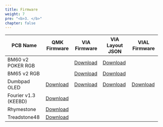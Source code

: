 ```yaml
---
title: Firmware
weight: 7
pre: "<b>3. </b>"
chapter: false
---
```


| PCB Name              | QMK Firmware                                    | VIA Firmware                                | VIA Layout JSON                             | VIAL Firmware                             |
|-----------------------|-------------------------------------------------|---------------------------------------------|---------------------------------------------|-------------------------------------------|
| BM60 v2 POKER RGB     |                                                 | [Download](./bm60v2_poker_via.hex)          | [Download](./bm60v2_poker_via.json)         |                                           |
| BM65 v2 RGB           |                                                 | [Download](./bm65v2_via.hex)                | [Download](./bm65v2_via.json)               |                                           |
| Dumbpad OLED          | [Download](./dumbpad_combo_oled_default.hex)    | [Download](./dumbpad_combo_oled_via.hex)    | [Download](./dumbpad_combo_oled_via.json)   | [Download](./dumbpad_combo_oled_vial.hex) | 
| Fourier v1.3 (KEEBD)  | [Download](./keebd_fourier_default.hex)         |                                             |                                             |                                           |
| Rhymestone            | [Download](./rhymestone_rev1_default.hex)       |                                             |                                             |                                           |
| Treadstone48          | [Download](./treadstone48_rev1_default.hex)     |                                             |                                             |                                           |
